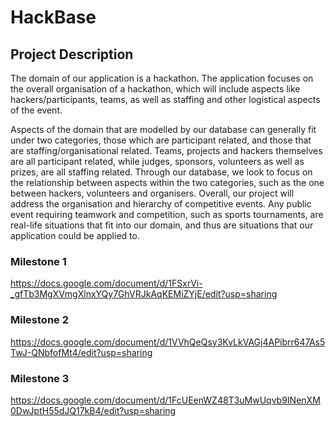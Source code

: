 # HackBase

## Project Description
The domain of our application is a hackathon. The application focuses on the overall organisation of a hackathon, which will include aspects like hackers/participants, teams, as well as staffing and other logistical aspects of the event. 

Aspects of the domain that are modelled by our database can generally fit under two categories, those which are participant related, and those that are staffing/organisational related. Teams, projects and hackers themselves are all participant related, while judges, sponsors, volunteers as well as prizes, are all staffing related. Through our database, we look to focus on the relationship between aspects within the two categories, such as the one between hackers, volunteers and organisers. Overall, our project will address the organisation and hierarchy of competitive events. Any public event requiring teamwork and competition, such as sports tournaments, are real-life situations that fit into our domain, and thus are situations that our application could be applied to.


### Milestone 1
https://docs.google.com/document/d/1FSxrVi-_gfTb3MgXVmgXlnxYQy7GhVRJkAqKEMiZYjE/edit?usp=sharing

### Milestone 2
https://docs.google.com/document/d/1VVhQeQsy3KvLkVAGj4APibrr647As5TwJ-QNbfofMt4/edit?usp=sharing


### Milestone 3
https://docs.google.com/document/d/1FcUEenWZ48T3uMwUqvb9INenXM0DwJptH55dJQ17kB4/edit?usp=sharing


